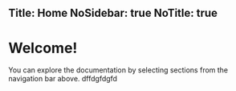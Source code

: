 Title: Home
NoSidebar: true
NoTitle: true
---
<h1>Welcome!</h1>

<p>You can explore the documentation by selecting sections from the navigation bar above. dffdgfdgfd</p>